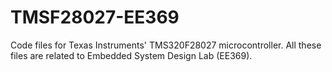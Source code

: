 # TMSF28027-EE369
Code files for Texas Instruments' TMS320F28027 microcontroller. 
All these files are related to Embedded System Design Lab (EE369).
